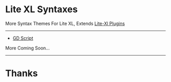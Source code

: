 # Lite XL Syntaxes
More Syntax Themes For Lite XL, Extends [Lite-Xl Plugins](https://github.com/lite-xl/lite-xl-plugins)

---

- [GD Script](https://raw.githubusercontent.com/DEVLOPRR/lite-xl-syntaxes/main/syntax/language_gdscript.lua)

More Coming Soon...

---
# Thanks
